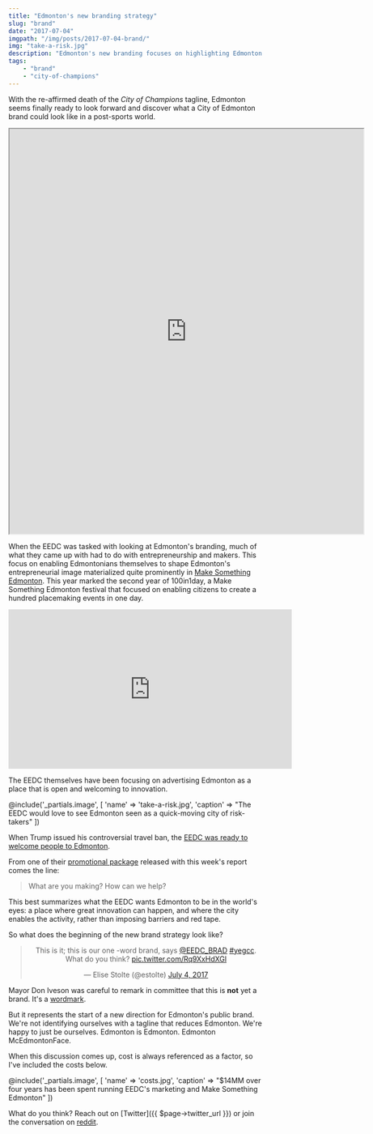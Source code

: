 ```yaml
---
title: "Edmonton's new branding strategy"
slug: "brand"
date: "2017-07-04"
imgpath: "/img/posts/2017-07-04-brand/"
img: "take-a-risk.jpg"
description: "Edmonton's new branding focuses on highlighting Edmonton's innovative and entrepreneurial spirit"
tags: 
    - "brand"
    - "city-of-champions"
---
```


With the re-affirmed death of the *City of Champions* tagline, Edmonton seems finally ready to look forward and discover
what a City of Edmonton brand could look like in a post-sports world.

<div style="text-align:center;">
<iframe src="https://yegvotes.info/motions/c2dac235-ac47-4d00-82f9-350d2d3f428f" width="700px" height="800px"></iframe>
</div>

When the EEDC was tasked with looking at Edmonton's branding, much of what they came up with had to do with entrepreneurship
and makers. This focus on enabling Edmontonians themselves to shape Edmonton's entrepreneurial image materialized quite prominently
in [Make Something Edmonton](https://www.makesomethingedmonton.ca/). This year marked the second year of 100in1day, a Make Something
Edmonton festival that focused on enabling citizens to create a hundred placemaking events in one day.

<div style="text-align:center;">
<iframe src="https://www.facebook.com/plugins/video.php?href=https%3A%2F%2Fwww.facebook.com%2FMakeSomethingEdmonton%2Fvideos%2F657049471146122%2F&show_text=0&width=560" width="560" height="315" style="border:none;overflow:hidden" scrolling="no" frameborder="0" allowTransparency="true" allowFullScreen="true"></iframe>
</div>

The EEDC themselves have been focusing on advertising Edmonton as a place that is open and welcoming to innovation.

@include('_partials.image', [ 'name' => 'take-a-risk.jpg', 'caption' => "The EEDC would love to see Edmonton seen as a quick-moving city of risk-takers" ])

When Trump issued his controversial travel ban, the [EEDC was ready to welcome people to Edmonton](http://edmontonjournal.com/opinion/columnists/paula-simons-trump-eting-edmontons-virtues-in-a-time-of-uncertainty).

From one of their [promotional package](/pdf/2017-07-04-brand/promotional-package.pdf) released with this week's report comes the line:

> What are you making? How can we help?

This best summarizes what the EEDC wants Edmonton to be in the world's eyes: a place where great innovation can happen,
and where the city enables the activity, rather than imposing barriers and red tape.

So what does the beginning of the new brand strategy look like?

<div style="text-align:center;">
<blockquote class="twitter-tweet" data-lang="en"><p lang="en" dir="ltr">This is it; this is our one -word brand, says <a href="https://twitter.com/EEDC_BRAD">@EEDC_BRAD</a> <a href="https://twitter.com/hashtag/yegcc?src=hash">#yegcc</a>. What do you think? <a href="https://t.co/Rq9XxHdXGl">pic.twitter.com/Rq9XxHdXGl</a></p>&mdash; Elise Stolte (@estolte) <a href="https://twitter.com/estolte/status/882267727494168576">July 4, 2017</a></blockquote>
<script async src="//platform.twitter.com/widgets.js" charset="utf-8"></script>
</div>

Mayor Don Iveson was careful to remark in committee that this is **not** yet a brand. It's a [wordmark](https://en.wikipedia.org/wiki/Wordmark).

But it represents the start of a new direction for Edmonton's public brand. We're not identifying ourselves with a tagline
that reduces Edmonton. We're happy to just be ourselves. Edmonton is Edmonton. Edmonton McEdmontonFace.

When this discussion comes up, cost is always referenced as a factor, so I've included the costs below.

@include('_partials.image', [ 'name' => 'costs.jpg', 'caption' => "$14MM over four years has been spent running EEDC's marketing and Make Something Edmonton" ])

What do you think? Reach out on [Twitter]({{ $page->twitter_url }}) or join the conversation on [reddit](https://www.reddit.com/r/Edmonton/comments/6l8j8n/edmontons_new_oneword_brand_edmonton/).
